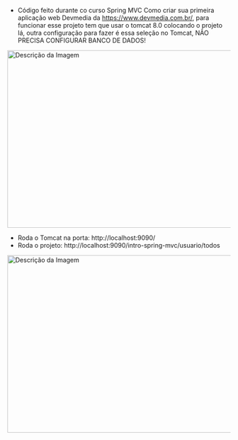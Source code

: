 - Código feito durante co curso Spring MVC Como criar sua primeira aplicação web Devmedia da https://www.devmedia.com.br/, para funcionar esse projeto tem que usar o tomcat 8.0 colocando o projeto lá, outra configuração para fazer é essa seleção no Tomcat, NÃO PRECISA CONFIGURAR BANCO DE DADOS!
<img src="https://github.com/walyson-scarazzati/OqueSpringMVCDevmedia/assets/53382989/4c4a08db-8ddc-4cce-a7f0-c09670235fb9" alt="Descrição da Imagem" width="600" height="400" />

- Roda o Tomcat na porta: http://localhost:9090/
- Roda o projeto: http://localhost:9090/intro-spring-mvc/usuario/todos
<img src="https://github.com/walyson-scarazzati/SpringMVCPrimeiraAplicacao/assets/53382989/90d726db-dea3-4bd3-9644-f184f02c09af" alt="Descrição da Imagem" width="700" height="400" />



